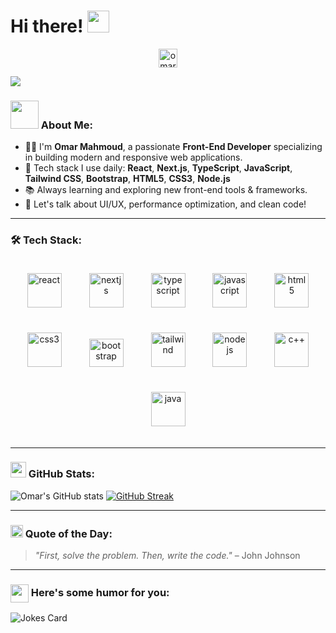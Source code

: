 # Hi there! <img src="https://github.com/TheDudeThatCode/TheDudeThatCode/blob/master/Assets/Hi.gif" width="35" />

<p align="center">
<a href="https://www.linkedin.com/in/omar-mahmmoud-/" target="blank">
<img align="center" src="https://cdn.jsdelivr.net/npm/simple-icons@3.0.1/icons/linkedin.svg" alt="omar-mahmmoud" height="30" width="30" />
</a>
</p>

![](https://media.giphy.com/media/26tn33aiTi1jkl6H6/giphy.gif)

### <img src="https://github.com/TheDudeThatCode/TheDudeThatCode/blob/master/Assets/Developer.gif" width="45" /> About Me:
- 👨‍💻 I'm **Omar Mahmoud**, a passionate **Front-End Developer** specializing in building modern and responsive web applications.
- 🚀 Tech stack I use daily: **React**, **Next.js**, **TypeScript**, **JavaScript**, **Tailwind CSS**, **Bootstrap**, **HTML5**, **CSS3**, **Node.js**
- 📚 Always learning and exploring new front-end tools & frameworks.
- 💬 Let's talk about UI/UX, performance optimization, and clean code!

---

### 🛠 Tech Stack:

<p align="center">
  <img src="https://www.vectorlogo.zone/logos/reactjs/reactjs-icon.svg" alt="react" width="55" height="55" style="margin: 20px;"/>
  <img src="https://www.vectorlogo.zone/logos/nextjs/nextjs-icon.svg" alt="nextjs" width="55" height="55" style="margin: 20px;"/>
  <img src="https://www.vectorlogo.zone/logos/typescriptlang/typescriptlang-icon.svg" alt="typescript" width="55" height="55" style="margin: 20px;"/>
  <img src="https://www.vectorlogo.zone/logos/javascript/javascript-icon.svg" alt="javascript" width="55" height="55" style="margin: 20px;"/>
  <img src="https://www.vectorlogo.zone/logos/w3_html5/w3_html5-icon.svg" alt="html5" width="55" height="55" style="margin: 20px;"/>
  <img src="https://www.vectorlogo.zone/logos/w3_css/w3_css-icon.svg" alt="css3" width="55" height="55" style="margin: 20px;"/>
  <img src="https://getbootstrap.com/docs/5.0/assets/brand/bootstrap-logo.svg" alt="bootstrap" width="55" height="45" style="margin: 20px;"/>
  <img src="https://www.vectorlogo.zone/logos/tailwindcss/tailwindcss-icon.svg" alt="tailwind" width="55" height="55" style="margin: 20px;"/>
  <img src="https://www.vectorlogo.zone/logos/nodejs/nodejs-icon.svg" alt="nodejs" width="55" height="55" style="margin: 20px;"/>
  <img src="https://raw.githubusercontent.com/isocpp/logos/master/cpp_logo.png" alt="c++" width="55" height="55" style="margin: 20px;"/>
  <img src="https://www.vectorlogo.zone/logos/java/java-icon.svg" alt="java" width="55" height="55" style="margin: 20px;"/>
</p>


---

### <img src="https://media1.giphy.com/media/du3J3cXyzhj75IOgvA/giphy.gif" width="25" /> GitHub Stats:
![Omar's GitHub stats](https://github-readme-stats.vercel.app/api?username=omarmahmoud&show_icons=true&title_color=00bfff&icon_color=00ff99&text_color=ffffff&bg_color=151515&count_private=true&include_all_commits=true)
[![GitHub Streak](https://github-readme-streak-stats.herokuapp.com/?user=omarmahmoud&theme=dark)](https://git.io/streak-stats)

---

### <img src="https://github.com/TheDudeThatCode/TheDudeThatCode/blob/master/Assets/hmm.gif" width="20" /> Quote of the Day:
> *"First, solve the problem. Then, write the code."* – John Johnson

---

### <img align="center" src="https://media2.giphy.com/media/UQDSBzfyiBKvgFcSTw/giphy.gif" width="29" /> Here's some humor for you:
<img src="https://readme-jokes.vercel.app/api" alt="Jokes Card" />
